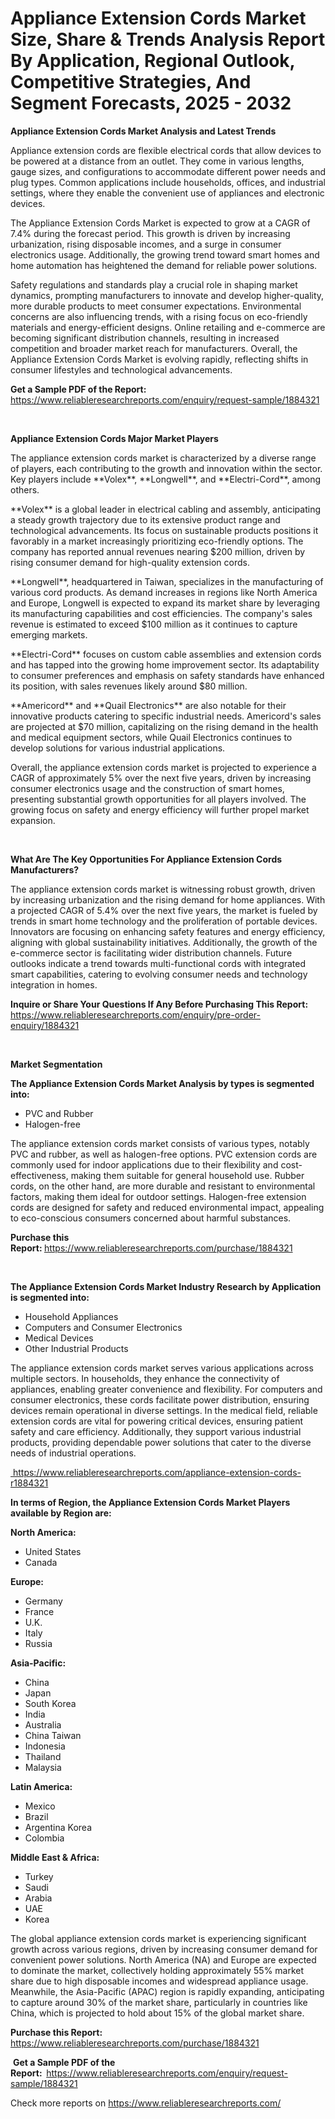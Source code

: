 <p><h1>Appliance Extension Cords Market Size, Share & Trends Analysis Report By Application, Regional Outlook, Competitive Strategies, And Segment Forecasts, 2025 - 2032</h1></p><p><strong>Appliance Extension Cords Market Analysis and Latest Trends</strong></p>
<p><p>Appliance extension cords are flexible electrical cords that allow devices to be powered at a distance from an outlet. They come in various lengths, gauge sizes, and configurations to accommodate different power needs and plug types. Common applications include households, offices, and industrial settings, where they enable the convenient use of appliances and electronic devices.</p><p>The Appliance Extension Cords Market is expected to grow at a CAGR of 7.4% during the forecast period. This growth is driven by increasing urbanization, rising disposable incomes, and a surge in consumer electronics usage. Additionally, the growing trend toward smart homes and home automation has heightened the demand for reliable power solutions. </p><p>Safety regulations and standards play a crucial role in shaping market dynamics, prompting manufacturers to innovate and develop higher-quality, more durable products to meet consumer expectations. Environmental concerns are also influencing trends, with a rising focus on eco-friendly materials and energy-efficient designs. Online retailing and e-commerce are becoming significant distribution channels, resulting in increased competition and broader market reach for manufacturers. Overall, the Appliance Extension Cords Market is evolving rapidly, reflecting shifts in consumer lifestyles and technological advancements.</p></p>
<p><strong>Get a Sample PDF of the Report:&nbsp;</strong> <a href="https://www.reliableresearchreports.com/enquiry/request-sample/1884321?utm_campaign=2469&utm_medium=2&utm_source=Github&utm_content=ia&utm_term=11022025&utm_id=appliance-extension-cords">https://www.reliableresearchreports.com/enquiry/request-sample/1884321</a></p>
<p>&nbsp;</p>
<p><strong>Appliance Extension Cords Major Market Players</strong></p>
<p><p>The appliance extension cords market is characterized by a diverse range of players, each contributing to the growth and innovation within the sector. Key players include **Volex**, **Longwell**, and **Electri-Cord**, among others. </p><p>**Volex** is a global leader in electrical cabling and assembly, anticipating a steady growth trajectory due to its extensive product range and technological advancements. Its focus on sustainable products positions it favorably in a market increasingly prioritizing eco-friendly options. The company has reported annual revenues nearing $200 million, driven by rising consumer demand for high-quality extension cords.</p><p>**Longwell**, headquartered in Taiwan, specializes in the manufacturing of various cord products. As demand increases in regions like North America and Europe, Longwell is expected to expand its market share by leveraging its manufacturing capabilities and cost efficiencies. The company's sales revenue is estimated to exceed $100 million as it continues to capture emerging markets.</p><p>**Electri-Cord** focuses on custom cable assemblies and extension cords and has tapped into the growing home improvement sector. Its adaptability to consumer preferences and emphasis on safety standards have enhanced its position, with sales revenues likely around $80 million.</p><p>**Americord** and **Quail Electronics** are also notable for their innovative products catering to specific industrial needs. Americord's sales are projected at $70 million, capitalizing on the rising demand in the health and medical equipment sectors, while Quail Electronics continues to develop solutions for various industrial applications.</p><p>Overall, the appliance extension cords market is projected to experience a CAGR of approximately 5% over the next five years, driven by increasing consumer electronics usage and the construction of smart homes, presenting substantial growth opportunities for all players involved. The growing focus on safety and energy efficiency will further propel market expansion.</p></p>
<p>&nbsp;</p>
<p><strong>What Are The Key Opportunities For Appliance Extension Cords Manufacturers?</strong></p>
<p><p>The appliance extension cords market is witnessing robust growth, driven by increasing urbanization and the rising demand for home appliances. With a projected CAGR of 5.4% over the next five years, the market is fueled by trends in smart home technology and the proliferation of portable devices. Innovators are focusing on enhancing safety features and energy efficiency, aligning with global sustainability initiatives. Additionally, the growth of the e-commerce sector is facilitating wider distribution channels. Future outlooks indicate a trend towards multi-functional cords with integrated smart capabilities, catering to evolving consumer needs and technology integration in homes.</p></p>
<p><strong>Inquire or Share Your Questions If Any Before Purchasing This Report:</strong> <a href="https://www.reliableresearchreports.com/enquiry/pre-order-enquiry/1884321?utm_campaign=2469&utm_medium=2&utm_source=Github&utm_content=ia&utm_term=11022025&utm_id=appliance-extension-cords">https://www.reliableresearchreports.com/enquiry/pre-order-enquiry/1884321</a></p>
<p>&nbsp;</p>
<p><strong>Market Segmentation</strong></p>
<p><strong>The Appliance Extension Cords Market Analysis by types is segmented into:</strong></p>
<p><ul><li>PVC and Rubber</li><li>Halogen-free</li></ul></p>
<p><p>The appliance extension cords market consists of various types, notably PVC and rubber, as well as halogen-free options. PVC extension cords are commonly used for indoor applications due to their flexibility and cost-effectiveness, making them suitable for general household use. Rubber cords, on the other hand, are more durable and resistant to environmental factors, making them ideal for outdoor settings. Halogen-free extension cords are designed for safety and reduced environmental impact, appealing to eco-conscious consumers concerned about harmful substances.</p></p>
<p><strong>Purchase this Report:&nbsp;</strong><a href="https://www.reliableresearchreports.com/purchase/1884321?utm_campaign=2469&utm_medium=2&utm_source=Github&utm_content=ia&utm_term=11022025&utm_id=appliance-extension-cords">https://www.reliableresearchreports.com/purchase/1884321</a></p>
<p>&nbsp;</p>
<p><strong>The Appliance Extension Cords Market Industry Research by Application is segmented into:</strong></p>
<p><ul><li>Household Appliances</li><li>Computers and Consumer Electronics</li><li>Medical Devices</li><li>Other Industrial Products</li></ul></p>
<p><p>The appliance extension cords market serves various applications across multiple sectors. In households, they enhance the connectivity of appliances, enabling greater convenience and flexibility. For computers and consumer electronics, these cords facilitate power distribution, ensuring devices remain operational in diverse settings. In the medical field, reliable extension cords are vital for powering critical devices, ensuring patient safety and care efficiency. Additionally, they support various industrial products, providing dependable power solutions that cater to the diverse needs of industrial operations.</p></p>
<p><a href="https://www.reliableresearchreports.com/appliance-extension-cords-r1884321?utm_campaign=2469&utm_medium=2&utm_source=Github&utm_content=ia&utm_term=11022025&utm_id=appliance-extension-cords">&nbsp;https://www.reliableresearchreports.com/appliance-extension-cords-r1884321</a></p>
<p><strong>In terms of Region, the Appliance Extension Cords Market Players available by Region are:</strong></p>
<p>
    <p> <strong> North America: </strong>
        <ul>
            <li>United States</li>
            <li>Canada</li>
        </ul>
        </p> 
    <p> <strong> Europe: </strong>
        <ul>
            <li>Germany</li>
            <li>France</li>
            <li>U.K.</li>
            <li>Italy</li>
            <li>Russia</li>
        </ul>
        </p> 
    <p> <strong> Asia-Pacific: </strong>
        <ul>
            <li>China</li>
            <li>Japan</li>
            <li>South Korea</li>
            <li>India</li>
            <li>Australia</li>
            <li>China Taiwan</li>
            <li>Indonesia</li>
            <li>Thailand</li>
            <li>Malaysia</li>
        </ul>
        </p> 
    <p> <strong> Latin America: </strong>
        <ul>
            <li>Mexico</li>
            <li>Brazil</li>
            <li>Argentina Korea</li>
            <li>Colombia</li>
        </ul>
        </p> 
    <p> <strong> Middle East & Africa: </strong>
        <ul>
            <li>Turkey</li>
            <li>Saudi</li>
            <li>Arabia</li>
            <li>UAE</li>
            <li>Korea</li>
        </ul>
    </p>
    </p>
<p><p>The global appliance extension cords market is experiencing significant growth across various regions, driven by increasing consumer demand for convenient power solutions. North America (NA) and Europe are expected to dominate the market, collectively holding approximately 55% market share due to high disposable incomes and widespread appliance usage. Meanwhile, the Asia-Pacific (APAC) region is rapidly expanding, anticipating to capture around 30% of the market share, particularly in countries like China, which is projected to hold about 15% of the global market share.</p></p>
<p><strong>Purchase this Report: </strong><a href="https://www.reliableresearchreports.com/purchase/1884321?utm_campaign=2469&utm_medium=2&utm_source=Github&utm_content=ia&utm_term=11022025&utm_id=appliance-extension-cords">https://www.reliableresearchreports.com/purchase/1884321</a></p>
<p>&nbsp;<strong>Get a Sample PDF of the Report:&nbsp;&nbsp;</strong><a href="https://www.reliableresearchreports.com/enquiry/request-sample/1884321?utm_campaign=2469&utm_medium=2&utm_source=Github&utm_content=ia&utm_term=11022025&utm_id=appliance-extension-cords">https://www.reliableresearchreports.com/enquiry/request-sample/1884321</a></p>
<p><strong></strong></p>
<p>Check more reports on <a href="https://www.reliableresearchreports.com/?utm_campaign=2469&utm_medium=2&utm_source=Github&utm_content=ia&utm_term=11022025&utm_id=appliance-extension-cords">https://www.reliableresearchreports.com/</a></p>